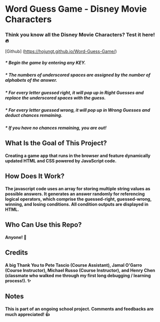 # __Word Guess Game - Disney Movie Characters__
### Think you know all the Disney Movie Characters? Test it here! :fire:
[Github] (https://hojungt.github.io/Word-Guess-Game/)
##### * Begin the game by entering any KEY.
##### * The numbers of underscored spaces are assigned by the number of alphabets of the answer.
##### * For every letter guessed right, it will pop up in Right Guesses and replace the underscored spaces with the guess.
##### * For every letter guessed wrong, it will pop up in Wrong Guesses and deduct chances remaining.
##### * If you have no chances remaining, you are out!

## What Is the Goal of This Project?
#### Creating a game app that runs in the browser and feature dynamically updated HTML and CSS powered by JavaScript code.

## How Does It Work?
#### The javascript code uses an array for storing multiple string values as possible answers. It generates an answer randomly for referencing logical operators, which comprise the guessed-right, guessed-wrong, winning, and losing conditions. All condition outputs are displayed in HTML. 

## Who Can Use this Repo?
#### Anyone! :tada:

## Credits
#### A big Thank You to Pete Tascio (Course Assistant), Jamal O'Garro (Course Instructor), Michael Russo (Course Instructor), and Henry Chen (classmate who walked me through my first long debugging / learning process!). :sparkles:

## Notes
#### This is part of an ongoing school project. Comments and feedbacks are much appreciated! :+1: